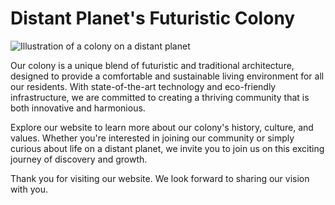 <!--
Write me markdown content of website with wallpaper:

"An illustration of a colony on a distant planet, with a mix of futuristic and traditional architecture."

The header of the page should not be copy of the text but rather a real content of the website which is using this wallpaper.
-->

<!--font:Montserrat-->

# Distant Planet's Futuristic Colony

![Illustration of a colony on a distant planet](https://example.com/wallpaper.jpg)

Our colony is a unique blend of futuristic and traditional architecture, designed to provide a comfortable and sustainable living environment for all our residents. With state-of-the-art technology and eco-friendly infrastructure, we are committed to creating a thriving community that is both innovative and harmonious.

Explore our website to learn more about our colony's history, culture, and values. Whether you're interested in joining our community or simply curious about life on a distant planet, we invite you to join us on this exciting journey of discovery and growth.

Thank you for visiting our website. We look forward to sharing our vision with you.
